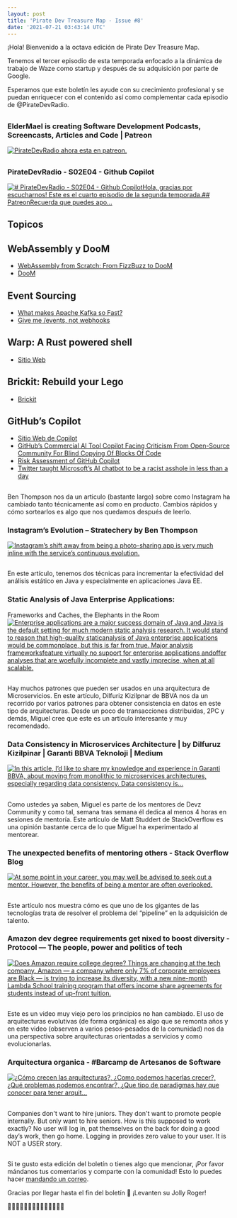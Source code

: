 ```yaml
---
layout: post
title: 'Pirate Dev Treasure Map - Issue #8'
date: '2021-07-21 03:43:14 UTC'
---
```

¡Hola! Bienvenido a la octava edición de Pirate Dev Treasure Map.

Tenemos el tercer episodio de esta temporada enfocado a la dinámica de trabajo de Waze como startup y después de su adquisición por parte de Google.

Esperamos que este boletín les ayude con su crecimiento profesional y se puedan enriquecer con el contenido así como complementar cada episodio de @PirateDevRadio.
## 
### ElderMael is creating Software Development Podcasts, Screencasts, Articles and Code | Patreon
[![<p>PirateDevRadio ahora esta en patreon.</p>](https://s3.amazonaws.com/revue/items/images/010/142/837/web/1.jpg?1615670462)](https://www.patreon.com/eldermael)

## 
### PirateDevRadio - S02E04 - Github Copilot
[![# PirateDevRadio - S02E04 - Github CopilotHola, gracias por escucharnos! Este es el cuarto episodio de la segunda temporada.## PatreonRecuerda que puedes apo...](https://s3.amazonaws.com/revue/items/images/010/142/882/web/hqdefault.jpg?1626493983)](https://www.youtube.com/watch?v=h3SgeRVF87Q)

## Topicos

## WebAssembly y DooM

* [WebAssembly from Scratch: From FizzBuzz to DooM](https://github.com/diekmann/wasm-fizzbuzz)
* [DooM](https://diekmann.github.io/wasm-fizzbuzz/doom/)

## Event Sourcing

* [What makes Apache Kafka so Fast?](https://medium.com/@sunny_81705/what-makes-apache-kafka-so-fast-71b477dcbf0)
* [Give me /events, not webhooks](https://blog.syncinc.so/events-not-webhooks)

## Warp: A Rust powered shell

* [Sitio Web](https://www.warp.dev/)

## Brickit: Rebuild your Lego

* [Brickit](https://apps.apple.com/nl/app/brickit-rebuild-your-lego/id1477221636)

## GitHub’s Copilot

* [Sitio Web de Copilot](https://copilot.github.com/)
* [GitHub’s Commercial AI Tool Copilot Facing Criticism From Open-Source Community For Blind Copying Of Blocks Of Code](https://www.theinsaneapp.com/2021/07/github-copilot-ai-facing-criticism.html)
* [Risk Assessment of GitHub Copilot](https://gist.github.com/0xabad1dea/be18e11beb2e12433d93475d72016902)
* [Twitter taught Microsoft’s AI chatbot to be a racist asshole in less than a day](https://www.theverge.com/2016/3/24/11297050/tay-microsoft-chatbot-racist)
## 
Ben Thompson nos da un articulo (bastante largo) sobre como Instagram ha cambiado tanto técnicamente así como en producto. Cambios rápidos y cómo sortearlos es algo que nos quedamos después de leerlo.
### Instagram’s Evolution – Stratechery by Ben Thompson
[![Instagram’s shift away from being a photo-sharing app is very much inline with the service’s continuous evolution.](https://s3.amazonaws.com/revue/items/images/010/186/663/web/instagram-2.png?1626838134)](https://stratechery.com/2021/instagrams-evolution/?utm_campaign=Level%20Up&utm_medium=email&utm_source=Revue%20newsletter)

## 
En este artículo, tenemos dos técnicas para incrementar la efectividad del análisis estático en Java y especialmente en aplicaciones Java EE.
### Static Analysis of Java Enterprise Applications:
Frameworks and Caches, the Elephants in the Room
[![<p>Enterprise applications are a major success domain of Java,</p><p>and Java is the default setting for much modern static analysis research. It would stand to reason that high-quality static</p><p>analysis of Java enterprise applications would be commonplace, but this is far from true. Major analysis frameworks</p><p>feature virtually no support for enterprise applications and</p><p>offer analyses that are woefully incomplete and vastly imprecise, when at all scalable.</p>](undefined)](https://yanniss.github.io/enterprise-pldi20.pdf)

## 
Hay muchos patrones que pueden ser usados en una arquitectura de Microservicios. En este artículo, Dilfuriz Kizilpnar de BBVA nos da un recorrido por varios patrones para obtener consistencia en datos en este tipo de arquitecturas. Desde un poco de transacciones distribuidas, 2PC y demás, Miguel cree que este es un artículo interesante y muy recomendado.
### Data Consistency in Microservices Architecture | by Dilfuruz Kizilpinar | Garanti BBVA Teknoloji | Medium
[![In this article, I’d like to share my knowledge and experience in Garanti BBVA, about moving from monolithic to microservices architectures, especially regarding data consistency. Data consistency is…](https://s3.amazonaws.com/revue/items/images/010/186/607/web/1*ZAFdGYOaZQj62XyOfEjiFw.png?1626836681)](https://medium.com/garantibbva-teknoloji/data-consistency-in-microservices-architecture-5c67e0f65256)

## 
Como ustedes ya saben, Miguel es parte de los mentores de Devz Community y como tal, semana tras semana él dedica al menos 4 horas en sesiones de mentoría. Este artículo de Matt Studdert de StackOverflow es una opinión bastante cerca de lo que Miguel ha experimentado al mentorear.
### The unexpected benefits of mentoring others - Stack Overflow Blog
[![At some point in your career, you may well be advised to seek out a mentor. However, the benefits of being a mentor are often overlooked.](https://s3.amazonaws.com/revue/items/images/010/186/545/web/250121-Stackoverflow-Metoring-Alex-Francis-1.jpg?1626836469)](https://stackoverflow.blog/2021/07/07/the-unexpected-benefits-of-mentoring-others/?cb=1&utm_source=pocket_mylist)

## 
Este artículo nos muestra cómo es que uno de los gigantes de las tecnologías trata de resolver el problema del “pipeline” en la adquisición de talento.
### Amazon dev degree requirements get nixed to boost diversity - Protocol — The people, power and politics of tech
[![Does Amazon require college degree? Things are changing at the tech company. Amazon — a company where only 7% of corporate employees are Black — is trying to increase its diversity, with a new nine-month Lambda School training program that offers income share agreements for students instead of up-front tuition.](https://s3.amazonaws.com/revue/items/images/010/186/717/web/image.jpg?1626838904)](https://www.protocol.com/amazon-lambda-diversity-program)

## 
Este es un video muy viejo pero los principios no han cambiado. El uso de arquitecturas evolutivas (de forma orgánica) es algo que se remonta años y en este video (observen a varios pesos-pesados de la comunidad) nos da una perspectiva sobre arquitecturas orientadas a servicios y como evolucionarlas.
### Arquitectura organica - #Barcamp de Artesanos de Software
[![¿Cómo crecen las arquitecturas?, ¿Como podemos hacerlas crecer?, ¿Qué problemas podemos encontrar?, ¿Que tipo de paradigmas hay que conocer para tener arquit...](https://s3.amazonaws.com/revue/items/images/010/186/705/web/maxresdefault.jpg?1626838492)](https://www.youtube.com/watch?v=pYFwNU0xreE)

## 
Companies don't want to hire juniors. They don't want to promote people internally. But only want to hire seniors. How is this supposed to work exactly?
No user will log in, pat themselves on the back for doing a good day’s work, then go home. Logging in provides zero value to your user. It is NOT a USER story.
## 
Si te gusto esta edición del boletín o tienes algo que mencionar, ¡Por favor mándanos tus comentarios y comparte con la comunidad! Esto lo puedes hacer [mandando un correo](mailto:sftwr.mael@gmail.com?subject=PirateDevNews%20-%20Feedback&body=Tu%20feedback%20aqui.).

Gracias por llegar hasta el fin del boletín 💌 ¡Levanten su Jolly Roger!

🏴‍☠️🏴‍☠️🏴‍☠️🏴‍☠️🏴‍☠️🏴‍☠️🏴‍☠️
        